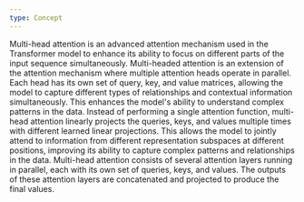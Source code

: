 ```yaml
---
type: Concept
---
```


Multi-head attention is an advanced attention mechanism used in the Transformer model to enhance its ability to focus on different parts of the input sequence simultaneously. Multi-headed attention is an extension of the attention mechanism where multiple attention heads operate in parallel. Each head has its own set of query, key, and value matrices, allowing the model to capture different types of relationships and contextual information simultaneously. This enhances the model's ability to understand complex patterns in the data. Instead of performing a single attention function, multi-head attention linearly projects the queries, keys, and values multiple times with different learned linear projections. This allows the model to jointly attend to information from different representation subspaces at different positions, improving its ability to capture complex patterns and relationships in the data. Multi-head attention consists of several attention layers running in parallel, each with its own set of queries, keys, and values. The outputs of these attention layers are concatenated and projected to produce the final values.